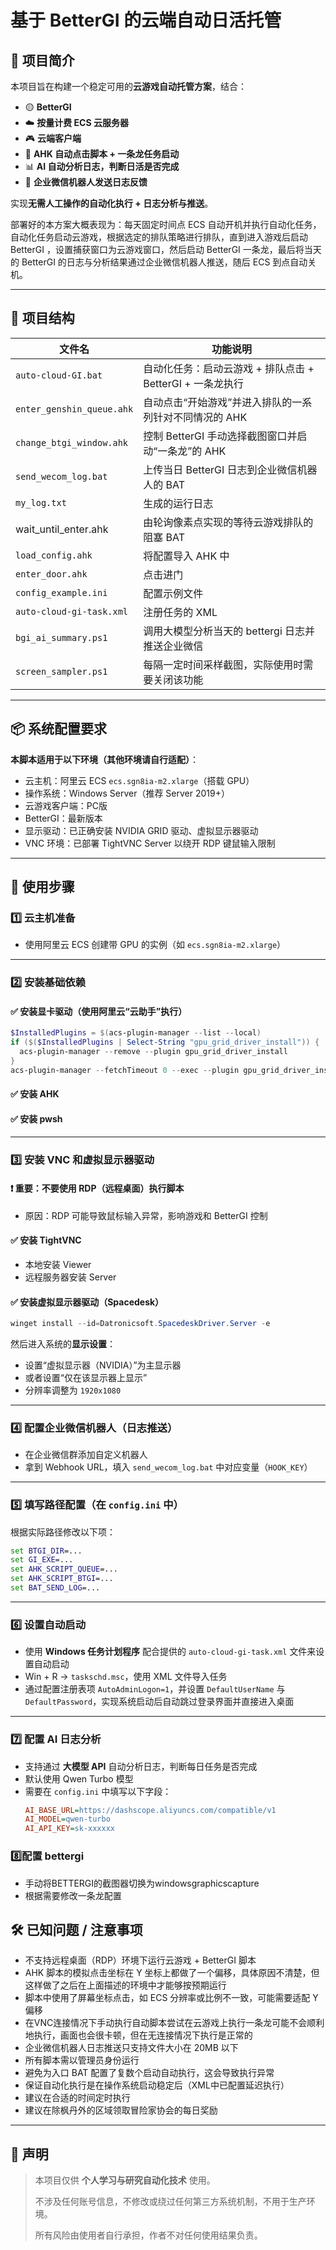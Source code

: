 # 基于 BetterGI 的云端自动日活托管

## 🧩 项目简介

本项目旨在构建一个稳定可用的**云游戏自动托管方案**，结合：

- 🟡 **BetterGI**
- ☁️ **按量计费 ECS 云服务器**
- 🎮 **云端客户端**
- 🧠 **AHK 自动点击脚本 + 一条龙任务启动**
- 📊 **AI 自动分析日志，判断日活是否完成**
- 🤖 **企业微信机器人发送日志反馈**

实现**无需人工操作的自动化执行 + 日志分析与推送**。

部署好的本方案大概表现为：每天固定时间点 ECS 自动开机并执行自动化任务，自动化任务启动云游戏，根据选定的排队策略进行排队，直到进入游戏后启动 BetterGI ，设置捕获窗口为云游戏窗口，然后启动 BetterGI 一条龙，最后将当天的 BetterGI 的日志与分析结果通过企业微信机器人推送，随后 ECS 到点自动关机。

---

## 📌 项目结构

| 文件名                    | 功能说明                                                  |
| ------------------------- | --------------------------------------------------------- |
| `auto-cloud-GI.bat`       | 自动化任务：启动云游戏 + 排队点击 + BetterGI + 一条龙执行 |
| `enter_genshin_queue.ahk` | 自动点击“开始游戏”并进入排队的一系列针对不同情况的 AHK    |
| `change_btgi_window.ahk`  | 控制 BetterGI 手动选择截图窗口并启动“一条龙”的 AHK        |
| `send_wecom_log.bat`      | 上传当日 BetterGI 日志到企业微信机器人的 BAT              |
| `my_log.txt`              | 生成的运行日志                                            |
| wait_until_enter.ahk      | 由轮询像素点实现的等待云游戏排队的阻塞 BAT                |
| `load_config.ahk`         | 将配置导入 AHK 中                                         |
| `enter_door.ahk`          | 点击进门                                                  |
| `config_example.ini`      | 配置示例文件                                              |
| `auto-cloud-gi-task.xml`  | 注册任务的 XML                                            |
| `bgi_ai_summary.ps1`      | 调用大模型分析当天的 bettergi 日志并推送企业微信          |
| `screen_sampler.ps1`      | 每隔一定时间采样截图，实际使用时需要关闭该功能            |

---

## 📦 系统配置要求

**本脚本适用于以下环境（其他环境请自行适配）**：

- 云主机：阿里云 ECS `ecs.sgn8ia-m2.xlarge`（搭载 GPU）
- 操作系统：Windows Server（推荐 Server 2019+）
- 云游戏客户端：PC版
- BetterGI：最新版本
- 显示驱动：已正确安装 NVIDIA GRID 驱动、虚拟显示器驱动
- VNC 环境：已部署 TightVNC Server 以绕开 RDP 键鼠输入限制

---

## 🚀 使用步骤

### 1️⃣ 云主机准备

- 使用阿里云 ECS 创建带 GPU 的实例（如 `ecs.sgn8ia-m2.xlarge`）

---

### 2️⃣ 安装基础依赖

#### ✅ 安装显卡驱动（使用阿里云“云助手”执行）

```powershell
$InstalledPlugins = $(acs-plugin-manager --list --local)
if ($($InstalledPlugins | Select-String "gpu_grid_driver_install")) {
  acs-plugin-manager --remove --plugin gpu_grid_driver_install
}
acs-plugin-manager --fetchTimeout 0 --exec --plugin gpu_grid_driver_install
```

#### ✅ 安装 AHK

#### ✅ 安装 pwsh

---

### 3️⃣ 安装 VNC 和虚拟显示器驱动

#### ❗ 重要：不要使用 RDP（远程桌面）执行脚本

- 原因：RDP 可能导致鼠标输入异常，影响游戏和 BetterGI 控制

#### ✅ 安装 TightVNC

- 本地安装 Viewer
- 远程服务器安装 Server

#### ✅ 安装虚拟显示器驱动（Spacedesk）

```powershell
winget install --id=Datronicsoft.SpacedeskDriver.Server -e
```

然后进入系统的**显示设置**：

- 设置“虚拟显示器（NVIDIA）”为主显示器
- 或者设置“仅在该显示器上显示”
- 分辨率调整为 `1920x1080`

---

### 4️⃣ 配置企业微信机器人（日志推送）

- 在企业微信群添加自定义机器人
- 拿到 Webhook URL，填入 `send_wecom_log.bat` 中对应变量（`HOOK_KEY`）

---

### 5️⃣ 填写路径配置（在 `config.ini` 中）

根据实际路径修改以下项：

```bat
set BTGI_DIR=...
set GI_EXE=...
set AHK_SCRIPT_QUEUE=...
set AHK_SCRIPT_BTGI=...
set BAT_SEND_LOG=...
```

---

### 6️⃣ 设置自动启动

- 使用 **Windows 任务计划程序** 配合提供的 `auto-cloud-gi-task.xml` 文件来设置自动启动
- Win + R → `taskschd.msc`，使用 XML 文件导入任务
- 通过配置注册表项 `AutoAdminLogon=1`，并设置 `DefaultUserName` 与 `DefaultPassword`，实现系统启动后自动跳过登录界面并直接进入桌面

---

### 7️⃣ 配置 AI 日志分析

- 支持通过 **大模型 API** 自动分析日志，判断每日任务是否完成  
- 默认使用 Qwen Turbo 模型
- 需要在 `config.ini` 中填写以下字段：  
  ```ini
  AI_BASE_URL=https://dashscope.aliyuncs.com/compatible/v1
  AI_MODEL=qwen-turbo
  AI_API_KEY=sk-xxxxxx 
  ```

### 8️⃣配置 bettergi

- 手动将BETTERGI的截图器切换为windowsgraphicscapture
- 根据需要修改一条龙配置

## 🛠 已知问题 / 注意事项

- 不支持远程桌面（RDP）环境下运行云游戏 + BetterGI 脚本
- AHK 脚本的模拟点击坐标在 Y 坐标上都做了一个偏移，具体原因不清楚，但这样做了之后在上面描述的环境中才能够按预期运行
- 脚本中使用了屏幕坐标点击，如 ECS 分辨率或比例不一致，可能需要适配 Y 偏移
- 在VNC连接情况下手动执行自动脚本尝试在云游戏上执行一条龙可能不会顺利地执行，画面也会很卡顿，但在无连接情况下执行是正常的
- 企业微信机器人日志推送只支持文件大小在 20MB 以下
- 所有脚本需以管理员身份运行
- 避免为入口 BAT 配置了复数个启动自动执行，这会导致执行异常
- 保证自动化执行是在操作系统启动稳定后（XML中已配置延迟执行）
- 建议在合适的时间定时执行
- 建议在除枫丹外的区域领取冒险家协会的每日奖励

---

## 💬 声明

> 本项目仅供 **个人学习与研究自动化技术** 使用。
>
> 不涉及任何账号信息，不修改或绕过任何第三方系统机制，不用于生产环境。
>
> 所有风险由使用者自行承担，作者不对任何使用结果负责。
